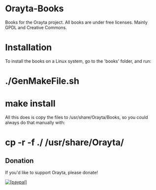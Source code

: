 # Orayta-Books

Books for the Orayta project.
All books are under free licenses. Mainly GPDL and Creative Commons.

# Installation

To install the books on a Linux system, go to the 'books' folder, and run:
 # ./GenMakeFile.sh
 # make install
 
All this does is copy the files to /usr/share/Orayta/Books, so you could always do that manually with:
 # cp -r -f ./ /usr/share/Orayta/


## Donation

If you'd like to support Orayta, please donate!

<a href="https://www.paypal.com/cgi-bin/webscr?cmd=_s-xclick&hosted_button_id=P8RH8U6ABNJ38"><img src="https://www.paypalobjects.com/en_US/i/btn/btn_donate_LG.gif" alt="[paypal]" /></a>
